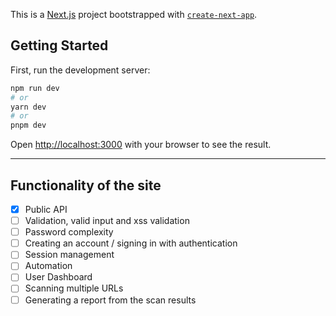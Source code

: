This is a [Next.js](https://nextjs.org/) project bootstrapped with [`create-next-app`](https://github.com/vercel/next.js/tree/canary/packages/create-next-app).

## Getting Started

First, run the development server:

```bash
npm run dev
# or
yarn dev
# or
pnpm dev
```

Open [http://localhost:3000](http://localhost:3000) with your browser to see the result.

---

<!-- ## Limiting the API request (our server is only free tier)
- [ ] Limiting outsiders by requiring a unique authentication key that is only accessible with an account.
- [ ] Limiting server traffic by allowing only one request (with a maximum of two URLs) per minute.
- [ ] Caching the scan result from the home page to avoid unnecessary rescanning. -->

## Functionality of the site

- [x] Public API
- [ ] Validation, valid input and xss validation
- [ ] Password complexity
- [ ] Creating an account / signing in with authentication
- [ ] Session management
- [ ] Automation
- [ ] User Dashboard
- [ ] Scanning multiple URLs
- [ ] Generating a report from the scan results
